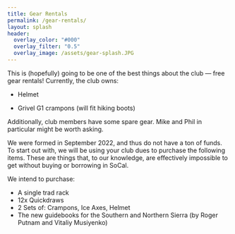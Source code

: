 ```yaml
---
title: Gear Rentals
permalink: /gear-rentals/
layout: splash
header:
  overlay_color: "#000"
  overlay_filter: "0.5"
  overlay_image: /assets/gear-splash.JPG
---
```

This is (hopefully) going to be one of the best things about the club — free gear rentals!
Currently, the club owns:

* Helmet

* Grivel G1 crampons (will fit hiking boots)

Additionally, club members have some spare gear. Mike and Phil in particular might be worth asking. 

We were formed in September 2022, and thus do not have a ton of funds. To start out with, we will be using your club dues to purchase the following items. These are things that, to our knowledge, are effectively impossible to get without buying or borrowing in SoCal.

We intend to purchase:
* A single trad rack
* 12x Quickdraws
* 2 Sets of: Crampons, Ice Axes, Helmet
* The new guidebooks for the Southern and Northern Sierra (by Roger Putnam and Vitaliy Musiyenko)

